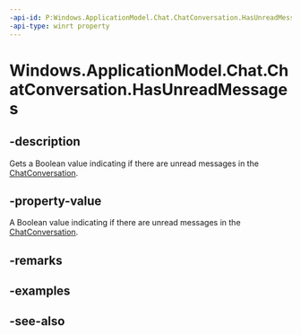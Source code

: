----api-id: P:Windows.ApplicationModel.Chat.ChatConversation.HasUnreadMessages
-api-type: winrt property
---<!-- Property syntaxpublic bool HasUnreadMessages { get; }--># Windows.ApplicationModel.Chat.ChatConversation.HasUnreadMessages## -descriptionGets a Boolean value indicating if there are unread messages in the [ChatConversation](chatconversation.md).## -property-valueA Boolean value indicating if there are unread messages in the [ChatConversation](chatconversation.md).## -remarks## -examples## -see-also